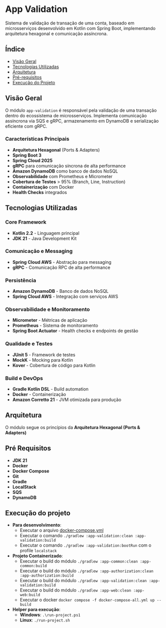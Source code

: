 # App Validation

Sistema de validação de transação de uma conta, baseado em microsserviços desenvolvido em Kotlin com Spring Boot, implementando arquitetura hexagonal e comunicação assíncrona.

## Índice

- [Visão Geral](#-visão-geral)
- [Tecnologias Utilizadas](#-tecnologias-utilizadas)
- [Arquitetura](#-arquitetura)
- [Pré-requisitos](#-pré-requisitos)
- [Execução do Projeto](#-execução-do-projeto)

## Visão Geral

O módulo `app-validation` é responsável pela validação de uma transação dentro do ecossistema de microsserviços. Implementa comunicação assíncrona via SQS e gRPC, armazenamento em DynamoDB e serialização eficiente com gRPC.

### Características Principais

- **Arquitetura Hexagonal** (Ports & Adapters)
- **Spring Boot 3**
- **Spring Cloud 2025**
- **gRPC** para comunicação síncrona de alta performance
- **Amazon DynamoDB** como banco de dados NoSQL
- **Observabilidade** com Prometheus e Micrometer
- **Cobertura de Testes** > 95% (Branch, Line, Instruction)
- **Containerização** com Docker
- **Health Checks** integrados

## Tecnologias Utilizadas

### Core Framework
- **Kotlin 2.2** - Linguagem principal
- **JDK 21** - Java Development Kit

### Comunicação e Messaging
- **Spring Cloud AWS** - Abstração para messaging
- **gRPC** - Comunicação RPC de alta performance

### Persistência
- **Amazon DynamoDB** - Banco de dados NoSQL
- **Spring Cloud AWS** - Integração com serviços AWS

### Observabilidade e Monitoramento
- **Micrometer** - Métricas de aplicação
- **Prometheus** - Sistema de monitoramento
- **Spring Boot Actuator** - Health checks e endpoints de gestão

### Qualidade e Testes
- **JUnit 5** - Framework de testes
- **MockK** - Mocking para Kotlin
- **Kover** - Cobertura de código para Kotlin

### Build e DevOps
- **Gradle Kotlin DSL** - Build automation
- **Docker** - Containerização
- **Amazon Corretto 21** - JVM otimizada para produção

## Arquitetura

O módulo segue os princípios da **Arquitetura Hexagonal (Ports & Adapters)**

## Pré Requisitos
- **JDK 21**
- **Docker**
- **Docker Compose**
- **Git**
- **Gradle**
- **LocalStack**
- **SQS**
- **DynamoDB**

## Execução do projeto
- **Para desenvolvimento**: 
  - Executar o arquivo [docker-compose.yml](../docker-compose.yml)
  - Executar o comando `./gradlew :app-validation:clean :app-validation:build`
  - Executar o comando `./gradlew :app-validation:bootRun` com o profile `localstack`
- **Projeto Containerizado**:
  - Executar o build do módulo `./gradlew :app-common:clean :app-common:build`
  - Executar o build do módulo `./gradlew :app-authorization:clean :app-authorization:build`
  - Executar o build do módulo `./gradlew :app-validation:clean :app-validation:build`
  - Executar o build do módulo `./gradlew :app-web:clean :app-web:build` 
  - Executar o docker `docker compose -f docker-compose-all.yml up --build`
- **Helper para execução**:
    - **Windows**: `.\run-project.ps1`
    - **Linux**: `./run-project.sh` 
